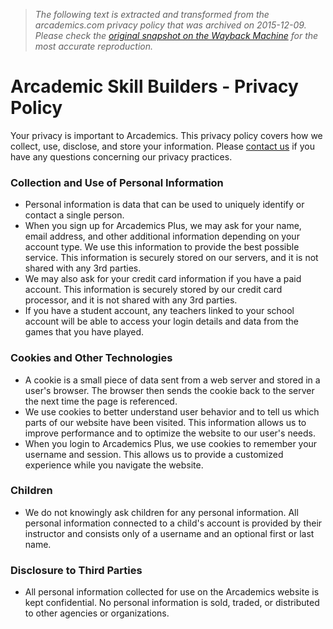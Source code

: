 > *The following text is extracted and transformed from the arcademics.com privacy policy that was archived on 2015-12-09. Please check the [original snapshot on the Wayback Machine](https://web.archive.org/web/20151209182952id_/http%3A//www.arcademics.com/privacy) for the most accurate reproduction.*

# Arcademic Skill Builders - Privacy Policy

Your privacy is important to Arcademics. This privacy policy covers how we collect, use, disclose, and store your information. Please [contact us](https://web.archive.org/contact/) if you have any questions concerning our privacy practices.

### Collection and Use of Personal Information

  * Personal information is data that can be used to uniquely identify or contact a single person.
  * When you sign up for Arcademics Plus, we may ask for your name, email address, and other additional information depending on your account type. We use this information to provide the best possible service. This information is securely stored on our servers, and it is not shared with any 3rd parties.
  * We may also ask for your credit card information if you have a paid account. This information is securely stored by our credit card processor, and it is not shared with any 3rd parties.
  * If you have a student account, any teachers linked to your school account will be able to access your login details and data from the games that you have played.



### Cookies and Other Technologies

  * A cookie is a small piece of data sent from a web server and stored in a user's browser. The browser then sends the cookie back to the server the next time the page is referenced.
  * We use cookies to better understand user behavior and to tell us which parts of our website have been visited. This information allows us to improve performance and to optimize the website to our user's needs.
  * When you login to Arcademics Plus, we use cookies to remember your username and session. This allows us to provide a customized experience while you navigate the website.



### Children

  * We do not knowingly ask children for any personal information. All personal information connected to a child's account is provided by their instructor and consists only of a username and an optional first or last name.



### Disclosure to Third Parties

  * All personal information collected for use on the Arcademics website is kept confidential. No personal information is sold, traded, or distributed to other agencies or organizations.


